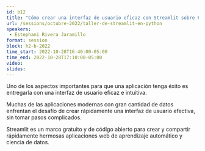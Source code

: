 ```yaml
---
id: b12
title: "Cómo crear una interfaz de usuario eficaz con Streamlit sobre Python"
url: /sessions/octubre-2022/taller-de-streamlit-en-python
speakers:
 - Estephani Rivera Jaramillo
format: session
block: h2-b-2022
time_start: 2022-10-28T16:40:00-05:00
time_end: 2022-10-28T17:10:00-05:00
video:
slides:
---
```


Uno de los aspectos importantes para que una aplicación tenga éxito es entregarla con una interfaz de usuario eficaz e intuitiva. 

Muchas de las aplicaciones modernas con gran cantidad de datos enfrentan el desafío de crear rápidamente una interfaz de usuario efectiva, sin tomar pasos complicados. 

Streamlit es un marco gratuito y de código abierto para crear y compartir rápidamente hermosas aplicaciones web de aprendizaje automático y ciencia de datos.